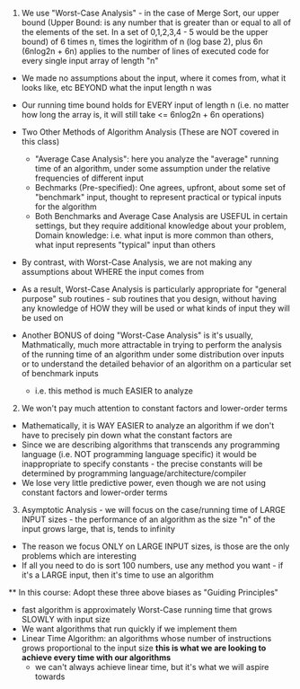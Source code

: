 <!-- Guiding Principles for How To Define/Analyze Algorithm --> 

1. We use "Worst-Case Analysis" - in the case of Merge Sort, our upper bound (Upper Bound: is any number that is greater than or equal to all of the elements of the set. In a set of 0,1,2,3,4 - 5 would be the upper bound) of 6 times n, times the logirithm of n (log base 2), plus 6n (6nlog2n + 6n) applies to the number of lines of executed code for every single input array of length "n" 
  - We made no assumptions about the input, where it comes from, what it looks like, etc BEYOND what the input length n was  
  - Our running time bound holds for EVERY input of length n (i.e. no matter how long the array is, it will still take <= 6nlog2n + 6n operations)
  - Two Other Methods of Algorithm Analysis (These are NOT covered in this class) 
    - "Average Case Analysis": here you analyze the "average" running time of an algorithm, under some assumption under the relative frequencies of different input
    - Bechmarks (Pre-specified): One agrees, upfront, about some set of "benchmark" input, thought to represent practical or typical inputs for the algorithm
    - Both Benchmarks and Average Case Analysis are USEFUL in certain settings, but they require additional knowledge about your problem, Domain knowledge: i.e. what input is more common than others, what input represents "typical" input than others 
  
  - By contrast, with Worst-Case Analysis, we are not making any assumptions about WHERE the input comes from 
  - As a result, Worst-Case Analysis is particularly appropriate for "general purpose" sub routines - sub routines that you design, without having any knowledge of HOW they will be used or what kinds of input they will be used on 
  - Another BONUS of doing "Worst-Case Analysis" is it's usually, Mathmatically, much more attractable in trying to perform the analysis of the running time of an algorithm under some distribution over inputs or to understand the detailed behavior of an algorithm on a particular set of benchmark inputs
    - i.e. this method is much EASIER to analyze 
    
2. We won't pay much attention to constant factors and lower-order terms 
  - Mathematically, it is WAY EASIER to analyze an algorithm if we don't have to precisely pin down what the constant factors are 
  - Since we are describing algorithms that transcends any programming language (i.e. NOT programming language specific) it would be inappropriate to specify constants - the precise constants will be determined by programming language/architecture/compiler 
  - We lose very little predictive power, even though we are not using constant factors and lower-order terms 
  
3. Asymptotic Analysis - we will focus on the case/running time of LARGE INPUT sizes - the performance of an algorithm as the size "n" of the input grows large, that is, tends to infinity
  - The reason we focus ONLY on LARGE INPUT sizes, is those are the only problems which are interesting
  - If all you need to do is sort 100 numbers, use any method you want - if it's a LARGE input, then it's time to use an algorithm 
  
  
** In this course: Adopt these three above biases as "Guiding Principles"
  - fast algorithm is approximately Worst-Case running time that grows SLOWLY with input size 
  - We want algorithms that run quickly if we implement them 
  - Linear Time Algorithm: an algorithms whose number of instructions grows proportional to the input size 
    **this is what we are looking to achieve every time with our algorithms**
    - we can't always achieve linear time, but it's what we will aspire towards 
  
  
  
  
  
  
  
  
  
  
  
  
  
  
  
  
  
  
  